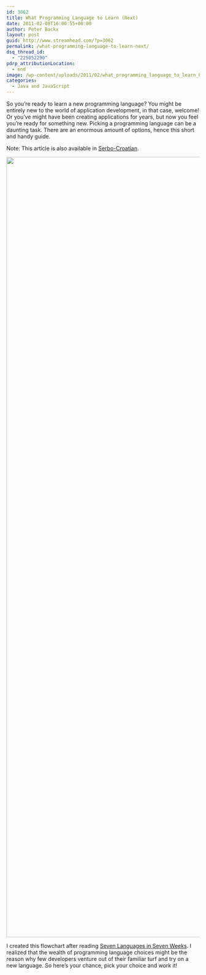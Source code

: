 ```yaml
---
id: 3062
title: What Programming Language to Learn (Next)
date: 2011-02-08T16:00:55+00:00
author: Peter Backx
layout: post
guid: http://www.streamhead.com/?p=3062
permalink: /what-programming-language-to-learn-next/
dsq_thread_id:
  - "225052290"
pdrp_attributionLocation:
  - end
image: /wp-content/uploads/2011/02/what_programming_language_to_learn_header.png
categories:
  - Java and JavaScript
---
```

So you&#8217;re ready to learn a new programming language? You might be entirely new to the world of application development, in that case, welcome! Or you&#8217;ve might have been creating applications for years, but now you feel you&#8217;re ready for something new. Picking a programming language can be a daunting task. There are an enormous amount of options, hence this short and handy guide.

<!--more-->

Note: This article is also available in [Serbo-Croatian](http://science.webhostinggeeks.com/koji-jezik-programiranja).

<img class="alignnone size-full wp-image-3063" title="what_programming_language_to_learn" src="http://www.streamhead.com/wp-content/uploads/2011/02/what_programming_language_to_learn.png" alt="" width="523" height="2032" srcset="http://www.streamhead.com/wp-content/uploads/2011/02/what_programming_language_to_learn.png 523w, http://www.streamhead.com/wp-content/uploads/2011/02/what_programming_language_to_learn-77x300.png 77w" sizes="(max-width: 523px) 100vw, 523px" />

I created this flowchart after reading <a title="review Seven Languages in Seven Weeks, Bruce Tate" href="http://books.dzone.com/reviews/seven-languages-seven-weeks" target="_blank">Seven Languages in Seven Weeks</a>. I realized that the wealth of programming language choices might be the reason why few developers venture out of their familiar turf and try on a new language. So here&#8217;s your chance, pick your choice and work it!

<!-- AddThis Advanced Settings generic via filter on the_content -->

<!-- AddThis Share Buttons generic via filter on the_content -->